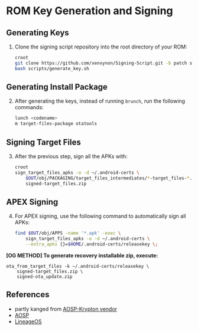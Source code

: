# ROM Key Generation and Signing

## Generating Keys

1. Clone the signing script repository into the root directory of your ROM:
    ```bash
    croot
    git clone https://github.com/xenxynon/Signing-Script.git -b patch scripts
    bash scripts/generate_key.sh
    ```

## Generating Install Package

2. After generating the keys, instead of running `brunch`, run the following commands:
    ```bash
    lunch <codename>
    m target-files-package otatools
    ```

## Signing Target Files

3. After the previous step, sign all the APKs with:
    ```bash
    croot 
    sign_target_files_apks -o -d ~/.android-certs \
        $OUT/obj/PACKAGING/target_files_intermediates/*-target_files-*.zip \
        signed-target_files.zip
    ```

## APEX Signing

4. For APEX signing, use the following command to automatically sign all APKs:
    ```bash
    find $OUT/obj/APPS -name '*.apk' -exec \
        sign_target_files_apks -o -d ~/.android-certs \
        --extra_apks {}=$HOME/.android-certs/releasekey \;
    ```

**[OG METHOD] To generate recovery installable zip, execute:**


    ota_from_target_files -k ~/.android-certs/releasekey \
        signed-target_files.zip \
        signed-ota_update.zip


## References
- partly kanged from [AOSP-Krypton vendor](https://github.com/AOSP-Krypton/vendor_kosp/blob/A12/envsetup.sh#L432-L448)
- [AOSP](https://source.android.com/devices/tech/ota/sign_builds)
- [LineageOS](https://wiki.lineageos.org/signing_builds)
